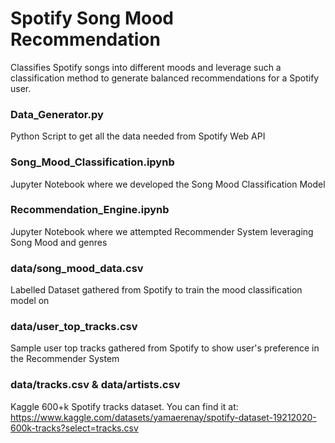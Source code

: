 # Spotify Song Mood Recommendation
Classifies Spotify songs into different moods and leverage such a classification method to generate balanced recommendations for a Spotify user.


### Data_Generator.py
Python Script to get all the data needed from Spotify Web API


### Song_Mood_Classification.ipynb
Jupyter Notebook where we developed the Song Mood Classification Model

### Recommendation_Engine.ipynb
Jupyter Notebook where we attempted Recommender System leveraging Song Mood and genres

### data/song_mood_data.csv
Labelled Dataset gathered from Spotify to train the mood classification model on

### data/user_top_tracks.csv
Sample user top tracks gathered from Spotify to show user's preference in the Recommender System

### data/tracks.csv & data/artists.csv
Kaggle 600+k Spotify tracks dataset. You can find it at:
https://www.kaggle.com/datasets/yamaerenay/spotify-dataset-19212020-600k-tracks?select=tracks.csv
